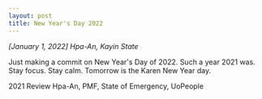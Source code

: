 ```yaml
---
layout: post
title: New Year's Day 2022
---
```


*[January 1, 2022] Hpa-An, Kayin State*

Just making a commit on New Year's Day of 2022. Such a year 2021 was. Stay focus. Stay calm. Tomorrow is the Karen New Year day.

2021 Review
Hpa-An, PMF, State of Emergency, UoPeople
